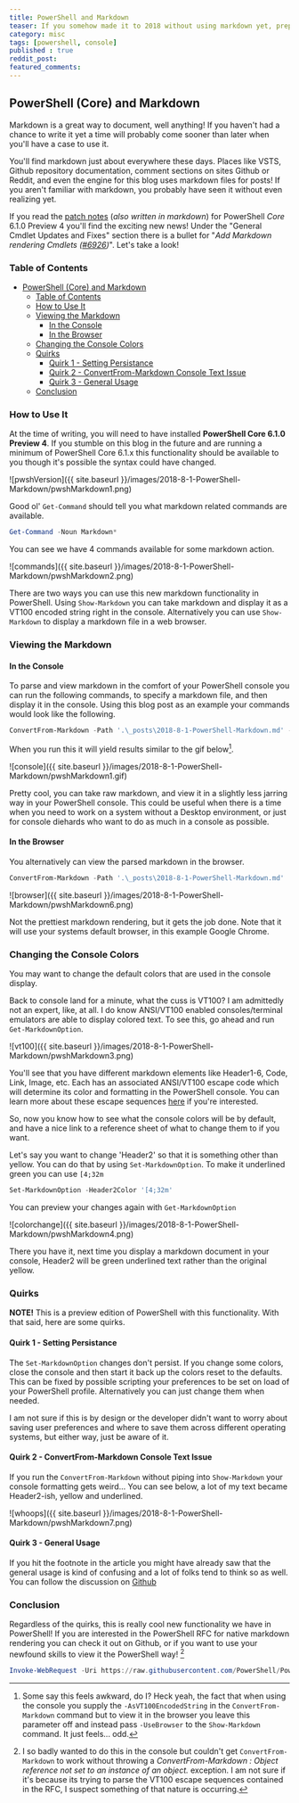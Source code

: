 ```yaml
---
title: PowerShell and Markdown
teaser: If you somehow made it to 2018 without using markdown yet, prepare to change that.  Markdown support comes to PowerShell!
category: misc
tags: [powershell, console]
published : true
reddit_post:
featured_comments:
---
```


## PowerShell (Core) and Markdown

Markdown is a great way to document, well anything!  If you haven't had a chance to write it yet a time will probably come sooner than later when you'll have a case to use it.

You'll find markdown just about everywhere these days.  Places like VSTS, Github repository documentation, comment sections on sites Github or Reddit, and even the engine for this blog uses markdown files for posts!  If you aren't familiar with markdown, you probably have seen it without even realizing yet.

If you read the [patch notes][patch] (_also written in markdown_) for PowerShell *Core* 6.1.0 Preview 4 you'll find the exciting new news!  Under the "General Cmdlet Updates and Fixes" section there is a bullet for "_Add Markdown rendering Cmdlets ([#6926][issue])_".  Let's take a look!

### Table of Contents

<!-- TOC -->

- [PowerShell (Core) and Markdown](#powershell-core-and-markdown)
    - [Table of Contents](#table-of-contents)
    - [How to Use It](#how-to-use-it)
    - [Viewing the Markdown](#viewing-the-markdown)
        - [In the Console](#in-the-console)
        - [In the Browser](#in-the-browser)
    - [Changing the Console Colors](#changing-the-console-colors)
    - [Quirks](#quirks)
        - [Quirk 1 - Setting Persistance](#quirk-1---setting-persistance)
        - [Quirk 2 - ConvertFrom-Markdown Console Text Issue](#quirk-2---convertfrom-markdown-console-text-issue)
        - [Quirk 3 - General Usage](#quirk-3---general-usage)
    - [Conclusion](#conclusion)

<!-- /TOC -->

### How to Use It

At the time of writing, you will need to have installed **PowerShell Core 6.1.0 Preview 4**.  If you stumble on this blog in the future and are running a minimum of PowerShell Core 6.1.x this functionality should be available to you though it's possible the syntax could have changed.

![pwshVersion]({{ site.baseurl }}/images/2018-8-1-PowerShell-Markdown/pwshMarkdown1.png)

Good ol' `Get-Command` should tell you what markdown related commands are available.

```powershell
Get-Command -Noun Markdown*
```

You can see we have 4 commands available for some markdown action.

![commands]({{ site.baseurl }}/images/2018-8-1-PowerShell-Markdown/pwshMarkdown2.png)

There are two ways you can use this new markdown functionality in PowerShell.  Using `Show-Markdown` you can take markdown and display it as a VT100 encoded string right in the console.  Alternatively you can use `Show-Markdown` to display a markdown file in a web browser.

### Viewing the Markdown

#### In the Console

To parse and view markdown in the comfort of your PowerShell console you can run the following commands, to specify a markdown file, and then display it in the console.  Using this blog post as an example your commands would look like the following.

```powershell
ConvertFrom-Markdown -Path '.\_posts\2018-8-1-PowerShell-Markdown.md' -AsVT100EncodedString | Show-Markdown
```

When you run this it will yield results similar to the gif below[^1].

![console]({{ site.baseurl }}/images/2018-8-1-PowerShell-Markdown/pwshMarkdown1.gif)

Pretty cool, you can take raw markdown, and view it in a slightly less jarring way in your PowerShell console.  This could be useful when there is a time when you need to work on a system without a Desktop environment, or just for console diehards who want to do as much in a console as possible.

#### In the Browser

You alternatively can view the parsed markdown in the browser.

```powershell
ConvertFrom-Markdown -Path '.\_posts\2018-8-1-PowerShell-Markdown.md' | Show-Markdown -UseBrowser
```

![browser]({{ site.baseurl }}/images/2018-8-1-PowerShell-Markdown/pwshMarkdown6.png)

Not the prettiest markdown rendering, but it gets the job done.  Note that it will use your systems default browser, in this example Google Chrome.

### Changing the Console Colors

You may want to change the default colors that are used in the console display.

Back to console land for a minute, what the cuss is VT100?  I am admittedly not an expert, like, at all.  I do know ANSI/VT100 enabled consoles/terminal emulators are able to display colored text.  To see this, go ahead and run `Get-MarkdownOption`.

![vt100]({{ site.baseurl }}/images/2018-8-1-PowerShell-Markdown/pwshMarkdown3.png)

You'll see that you have different markdown elements like Header1-6, Code, Link, Image, etc.  Each has an associated ANSI/VT100 escape code which will determine its color and formatting in the PowerShell console.  You can learn more about these escape sequences [here][ANSIVT100] if you're interested.

So, now you know how to see what the console colors will be by default, and have a nice link to a reference sheet of what to change them to if you want.

Let's say you want to change 'Header2' so that it is something other than yellow.  You can do that by using `Set-MarkdownOption`.  To make it underlined green you can use `[4;32m`

```powershell
Set-MarkdownOption -Header2Color '[4;32m'
```

You can preview your changes again with `Get-MarkdownOption`

![colorchange]({{ site.baseurl }}/images/2018-8-1-PowerShell-Markdown/pwshMarkdown4.png)

There you have it, next time you display a markdown document in your console, Header2 will be green underlined text rather than the original yellow.

### Quirks

**NOTE!**  This is a preview edition of PowerShell with this functionality.  With that said, here are some quirks.

#### Quirk 1 - Setting Persistance

The `Set-MarkdownOption` changes don't persist.  If you change some colors, close the console and then start it back up the colors reset to the defaults.  This can be fixed by possible scripting your preferences to be set on load of your PowerShell profile.  Alternatively you can just change them when needed.

I am not sure if this is by design or the developer didn't want to worry about saving user preferences and where to save them across different operating systems, but either way, just be aware of it.

#### Quirk 2 - ConvertFrom-Markdown Console Text Issue

If you run the `ConvertFrom-Markdown` without piping into `Show-Markdown` your console formatting gets weird...  You can see below, a lot of my text became Header2-ish, yellow and underlined.

![whoops]({{ site.baseurl }}/images/2018-8-1-PowerShell-Markdown/pwshMarkdown7.png)

#### Quirk 3 - General Usage

If you hit the footnote in the article you might have already saw that the general usage is kind of confusing and a lot of folks tend to think so as well.  You can follow the discussion on [Github][commandusage]

### Conclusion

Regardless of the quirks, this is really cool new functionality we have in PowerShell!  If you are interested in the PowerShell RFC for native markdown rendering you can check it out on Github, or if you want to use your newfound skills to view it the PowerShell way! [^2]

```powershell
Invoke-WebRequest -Uri https://raw.githubusercontent.com/PowerShell/PowerShell-RFC/master/3-Experimental/RFC0025-Native-Markdown-Rendering.md | Select-Object -ExpandProperty Content | ConvertFrom-Markdown | Show-Markdown -UseBrowser
```

[^1]:
    Some say this feels awkward, do I?  Heck yeah, the fact that when using the console you supply the `-AsVT100EncodedString` in the `ConvertFrom-Markdown` command but to view it in the browser you leave this parameter off and instead pass `-UseBrowser` to the `Show-Markdown` command.  It just feels... odd.

[^2]:
    I so badly wanted to do this in the console but couldn't get `ConvertFrom-Markdown` to work without throwing a *ConvertFrom-Markdown : Object reference not set to an instance of an object.* exception.  I am not sure if it's because its trying to parse the VT100 escape sequences contained in the RFC,  I suspect something of that nature is occurring.

[patch]:https://github.com/PowerShell/PowerShell/releases/tag/v6.1.0-preview.4
[issue]:https://github.com/PowerShell/PowerShell/pull/6926
[ANSIVT100]:https://misc.flogisoft.com/bash/tip_colors_and_formatting

[commandusage]:https://github.com/PowerShell/PowerShell/issues/7338